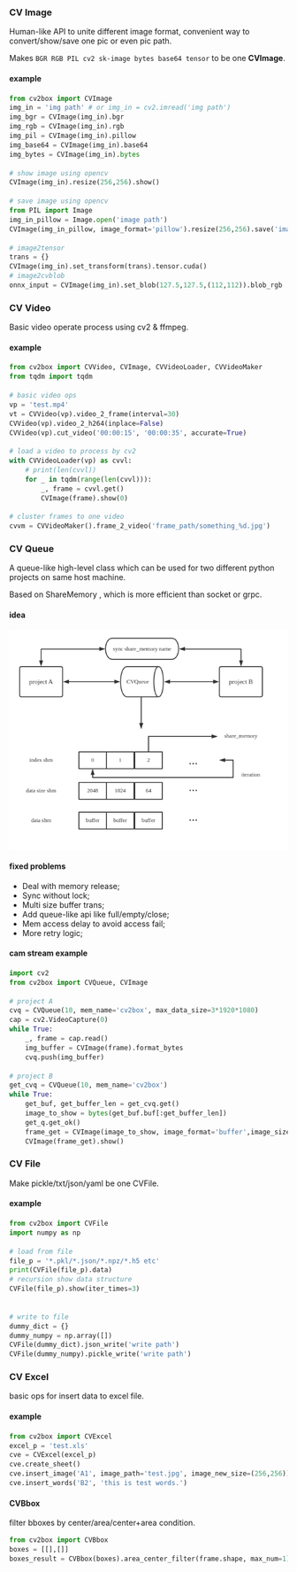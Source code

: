 ### CV Image

Human-like API to unite different image format, convenient way to convert/show/save one pic or even pic path.

Makes `BGR RGB PIL cv2 sk-image bytes base64 tensor` to be one **CVImage**.

#### example

```python
from cv2box import CVImage
img_in = 'img path' # or img_in = cv2.imread('img path')
img_bgr = CVImage(img_in).bgr
img_rgb = CVImage(img_in).rgb
img_pil = CVImage(img_in).pillow
img_base64 = CVImage(img_in).base64
img_bytes = CVImage(img_in).bytes

# show image using opencv
CVImage(img_in).resize(256,256).show()

# save image using opencv
from PIL import Image
img_in_pillow = Image.open('image path')
CVImage(img_in_pillow, image_format='pillow').resize(256,256).save('image save path')

# image2tensor
trans = {}
CVImage(img_in).set_transform(trans).tensor.cuda()
# image2cvblob
onnx_input = CVImage(img_in).set_blob(127.5,127.5,(112,112)).blob_rgb

```

### CV Video

Basic video operate process using cv2 & ffmpeg.

#### example

```python
from cv2box import CVVideo, CVImage, CVVideoLoader, CVVideoMaker
from tqdm import tqdm

# basic video ops
vp = 'test.mp4'
vt = CVVideo(vp).video_2_frame(interval=30)
CVVideo(vp).video_2_h264(inplace=False)
CVVideo(vp).cut_video('00:00:15', '00:00:35', accurate=True)

# load a video to process by cv2
with CVVideoLoader(vp) as cvvl:
    # print(len(cvvl))
    for _ in tqdm(range(len(cvvl))):
        _, frame = cvvl.get()
        CVImage(frame).show(0)

# cluster frames to one video
cvvm = CVVideoMaker().frame_2_video('frame_path/something_%d.jpg')
```


### CV Queue

A queue-like high-level class which can be used for two different python projects on same host machine.

Based on ShareMemory , which is more efficient than socket or grpc.

#### idea

![CVQueue](./src/cvqueue.png)

#### fixed problems

- Deal with memory release;
- Sync without lock;
- Multi size buffer trans;
- Add queue-like api like full/empty/close;
- Mem access delay to avoid access fail;
- More retry logic;

#### cam stream example

```python
import cv2
from cv2box import CVQueue, CVImage

# project A
cvq = CVQueue(10, mem_name='cv2box', max_data_size=3*1920*1080)
cap = cv2.VideoCapture(0)
while True:
    _, frame = cap.read()
    img_buffer = CVImage(frame).format_bytes
    cvq.push(img_buffer)
    
# project B
get_cvq = CVQueue(10, mem_name='cv2box')
while True:
    get_buf, get_buffer_len = get_cvq.get()
    image_to_show = bytes(get_buf.buf[:get_buffer_len])
    get_q.get_ok()
    frame_get = CVImage(image_to_show, image_format='buffer',image_size=(frame_height, frame_width, 3)).bgr
    CVImage(frame_get).show()
```

### CV File

Make pickle/txt/json/yaml be one CVFile.

#### example

```python
from cv2box import CVFile
import numpy as np

# load from file
file_p = '*.pkl/*.json/*.npz/*.h5 etc'
print(CVFile(file_p).data)
# recursion show data structure
CVFile(file_p).show(iter_times=3)   


# write to file
dummy_dict = {}
dummy_numpy = np.array([])
CVFile(dummy_dict).json_write('write path')
CVFile(dummy_numpy).pickle_write('write path')
```

### CV Excel

basic ops for insert data to excel file.

#### example

```python
from cv2box import CVExcel
excel_p = 'test.xls'
cve = CVExcel(excel_p)
cve.create_sheet()
cve.insert_image('A1', image_path='test.jpg', image_new_size=(256,256))
cve.insert_words('B2', 'this is test words.')
```

#### CVBbox

filter bboxes by center/area/center+area condition.

```python
from cv2box import CVBbox
boxes = [[],[]]
boxes_result = CVBbox(boxes).area_center_filter(frame.shape, max_num=1)
```